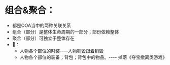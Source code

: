 
# 组合&聚合：
  - 都是OOA当中的两种关联关系
  - 组合（部分）是整体生命周期的一部分；部份依赖整体
  - 聚合（部分）可独立于整体存在
  - 🌰：
    -   人物各个部位的时装----人物销毁跟着销毁
    -   人物各个部位的装备；背包；背包中的物品。---- 掉落《夺宝撤离类游戏》
